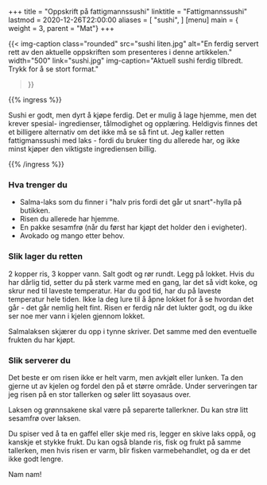+++
title = "Oppskrift på fattigmannssushi"
linktitle = "Fattigmannssushi"
lastmod = 2020-12-26T22:00:00
aliases = [
    "sushi",
]
[menu]
main = { weight = 3, parent = "Mat"}
+++

{{< img-caption
    class="rounded"
    src="sushi liten.jpg"
    alt="En ferdig servert rett av den aktuelle oppskriften som presenteres i denne artikkelen."
    width="500"
    link="sushi.jpg"
    img-caption="Aktuell sushi ferdig tilbredt. Trykk for å se stort format."
  >}}

{{% ingress %}}

Sushi er godt, men dyrt å kjøpe ferdig. Det er mulig å lage hjemme, men det krever spesial-
ingredienser, tålmodighet og opplæring. Heldigvis finnes det et billigere alternativ om det ikke
må se så fint ut. Jeg kaller retten fattigmanssushi med laks - fordi du bruker ting du allerede
har, og ikke minst kjøper den viktigste ingrediensen billig.

{{% /ingress %}}

### Hva trenger du

- Salma-laks som du finner i "halv pris fordi det går ut snart"-hylla på butikken.
- Risen du allerede har hjemme.
- En pakke sesamfrø (når du først har kjøpt det holder den i evigheter).
- Avokado og mango etter behov.

### Slik lager du retten

2 kopper ris, 3 kopper vann. Salt godt og rør rundt. Legg på lokket. Hvis du har dårlig tid,
setter du på sterk varme med en gang, lar det så vidt koke, og skrur ned til laveste temperatur.
Har du god tid, har du på laveste temperatur hele tiden. Ikke la deg lure til å åpne lokket for å
se hvordan det går - det går nemlig helt fint. Risen er ferdig når det lukter godt, og du ikke
ser noe mer vann i kjelen gjennom lokket.

Salmalaksen skjærer du opp i tynne skriver. Det samme med den eventuelle frukten du har kjøpt.

### Slik serverer du

Det beste er om risen ikke er helt varm, men avkjølt eller lunken. Ta den gjerne ut av kjelen
og fordel den på et større område. Under serveringen tar jeg risen på en stor tallerken og
søler litt soyasaus over.

Laksen og grønnsakene skal være på separerte tallerkner. Du kan strø litt sesamfrø over laksen.

Du spiser ved å ta en gaffel eller skje med ris, legger en skive laks oppå, og kanskje et stykke
frukt. Du kan også blande ris, fisk og frukt på samme tallerken, men hvis risen er varm, blir
fisken varmebehandlet, og da er det ikke godt lengre.

Nam nam!
